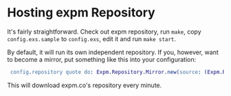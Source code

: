 Hosting expm Repository
=======================

It's fairly straightforward. Check out expm repository, run `make`, copy `config.exs.sample` to `config.exs`, edit it and run `make start`.

By default, it will run its own independent repository. If you, however, want to become a mirror, put something like this into your configuration:

```erlang
 config.repository quote do: Expm.Repository.Mirror.new(source: (Expm.Repository.HTTP.new url: "http://expm.co"), destination: Expm.Repository.DETS.new(filename: "expm.dat"), frequency: 1000*60)
```

This will download expm.co's repository every minute.